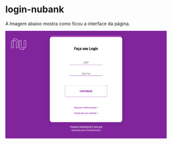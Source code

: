 # login-nubank

A Imagem abaixo mostra como ficou a interface da página.

![Captura de Tela da Interface da Página](screen.png)
